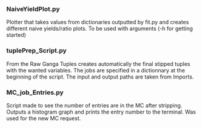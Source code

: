 ### NaiveYieldPlot.py
Plotter that takes values from dictionaries outputted by fit.py and creates different naive yields/ratio plots. To be used with arguments (-h for getting started)

### tuplePrep_Script.py
From the Raw Ganga Tuples creates automatically the final stipped tuples with the wanted variables. The jobs are specified in a dictionnary at the beginning of the script. The input and output paths are taken from Imports.

### MC_job_Entries.py
Script made to see the number of entries are in the MC after stripping. Outputs a histogram graph and prints the entry number to the terminal. Was used for the new MC request.
